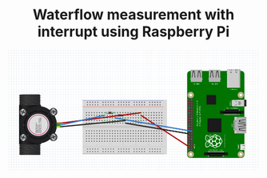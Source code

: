 <h1 align="center">Waterflow measurement with interrupt using Raspberry Pi
</h1>


<p align="center"><img src="https://github.com/RIT-MESH/Electronics-and-IoT-Projects/blob/main/5Waterflow%20measurement%20with%20interrupt%20using%20Raspberry%20Pi/interrupt_waterflow/water%20flow%20sensor.png?raw=true"alt="Sublime's custom image"/>
</p>
